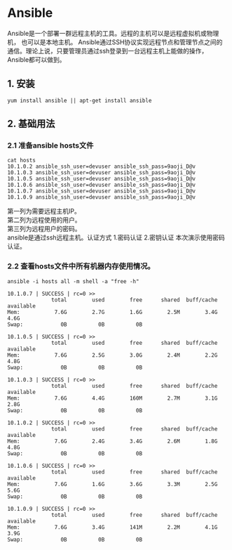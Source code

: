 # Ansible
Ansible是一个部署一群远程主机的工具。远程的主机可以是远程虚拟机或物理机， 也可以是本地主机。
Ansible通过SSH协议实现远程节点和管理节点之间的通信。理论上说，只要管理员通过ssh登录到一台远程主机上能做的操作，Ansible都可以做到。
## 1. 安装
```
yum install ansible || apt-get install ansible
```
## 2. 基础用法
### 2.1 准备ansible hosts文件  
```
cat hosts
10.1.0.2 ansible_ssh_user=devuser ansible_ssh_pass=9aoji_D@v
10.1.0.3 ansible_ssh_user=devuser ansible_ssh_pass=9aoji_D@v
10.1.0.5 ansible_ssh_user=devuser ansible_ssh_pass=9aoji_D@v
10.1.0.6 ansible_ssh_user=devuser ansible_ssh_pass=9aoji_D@v
10.1.0.7 ansible_ssh_user=devuser ansible_ssh_pass=9aoji_D@v
10.1.0.9 ansible_ssh_user=devuser ansible_ssh_pass=9aoji_D@v
```
第一列为需要远程主机IP。    
第二列为远程使用的用户。        
第三列为远程用户的密码。       
ansible是通过ssh远程主机。认证方式 1.密码认证 2.密钥认证 本次演示使用密码认证。  

### 2.2 查看hosts文件中所有机器内存使用情况。
```
ansible -i hosts all -m shell -a "free -h"

10.1.0.7 | SUCCESS | rc=0 >>
              total        used        free      shared  buff/cache   available
Mem:           7.6G        2.7G        1.6G        2.5M        3.4G        4.6G
Swap:            0B          0B          0B

10.1.0.5 | SUCCESS | rc=0 >>
              total        used        free      shared  buff/cache   available
Mem:           7.6G        2.5G        3.0G        2.4M        2.2G        4.8G
Swap:            0B          0B          0B

10.1.0.3 | SUCCESS | rc=0 >>
              total        used        free      shared  buff/cache   available
Mem:           7.6G        4.4G        160M        2.7M        3.1G        2.8G
Swap:            0B          0B          0B

10.1.0.2 | SUCCESS | rc=0 >>
              total        used        free      shared  buff/cache   available
Mem:           7.6G        2.4G        3.4G        2.6M        1.8G        4.8G
Swap:            0B          0B          0B

10.1.0.6 | SUCCESS | rc=0 >>
              total        used        free      shared  buff/cache   available
Mem:           7.6G        1.6G        3.6G        3.3M        2.5G        5.6G
Swap:            0B          0B          0B

10.1.0.9 | SUCCESS | rc=0 >>
              total        used        free      shared  buff/cache   available
Mem:           7.6G        3.4G        141M        2.2M        4.1G        3.9G
Swap:            0B          0B          0B

```
